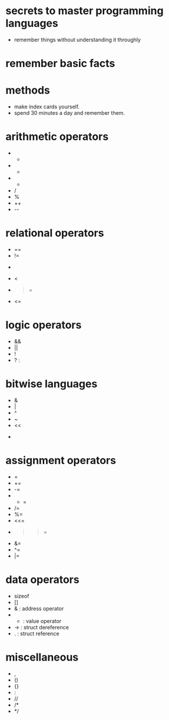 # secrets to master programming languages
* remember things without understanding it throughly

# remember basic facts
# methods
* make index cards yourself.
* spend 30 minutes a day and remember them.

# arithmetic operators
* + 
* -
* *
* /
* %
* ++
* --

# relational operators
* ==
* !=
* >
* <
* >=
* <=

# logic operators
* &&
* ||
* !
* ? : 

# bitwise languages
* & 
* |
* ^
* ~
* <<
* >>

# assignment operators
* =
* +=
* -=
* * =
* /=
* %=
* <<=
* >>=
* &=
* ^=
* |=

# data operators
* sizeof
* []
* & : address operator
* * : value operator
* -> : struct dereference
* . : struct reference

# miscellaneous 
* ,
* ()
* {}
* :
* //
* /*
* */

